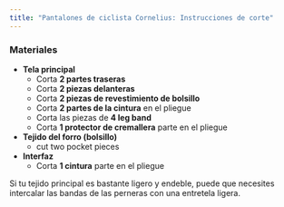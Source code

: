 ```yaml
---
title: "Pantalones de ciclista Cornelius: Instrucciones de corte"
---
```


### Materiales

- **Tela principal**
  - Corta **2 partes traseras**
  - Corta **2 piezas delanteras**
  - Corta **2 piezas de revestimiento de bolsillo**
  - Corta **2 partes de la cintura** en el pliegue
  - Corta las piezas de **4 leg band**
  - Corta **1 protector de cremallera** parte en el pliegue
- **Tejido del forro (bolsillo)**
  - cut two pocket pieces
- **Interfaz**
  - Corta **1 cintura** parte en el pliegue

<Note>

Si tu tejido principal es bastante ligero y endeble, puede que necesites intercalar las bandas de las perneras con una entretela ligera.

</Note>
